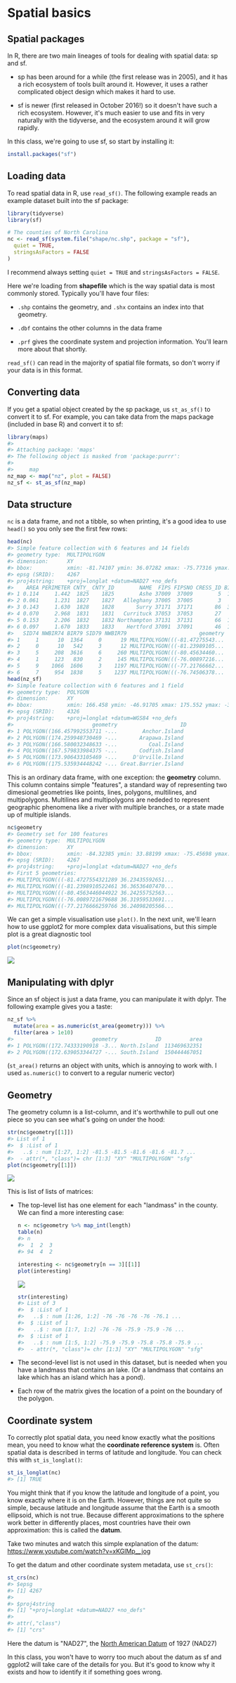 Spatial basics
================

Spatial packages
----------------

In R, there are two main lineages of tools for dealing with spatial data: sp and sf.

-   sp has been around for a while (the first release was in 2005), and it has a rich ecosystem of tools built around it. However, it uses a rather complicated object design which makes it hard to use.

-   sf is newer (first released in October 2016!) so it doesn't have such a rich ecosystem. However, it's much easier to use and fits in very naturally with the tidyverse, and the ecosystem around it will grow rapidly.

In this class, we're going to use sf, so start by installing it:

``` r
install.packages("sf")
```

Loading data
------------

To read spatial data in R, use `read_sf()`. The following example reads an example dataset built into the sf package:

``` r
library(tidyverse)
library(sf)

# The counties of North Carolina
nc <- read_sf(system.file("shape/nc.shp", package = "sf"), 
  quiet = TRUE,  
  stringsAsFactors = FALSE
)
```

I recommend always setting `quiet = TRUE` and `stringsAsFactors = FALSE`.

Here we're loading from **shapefile** which is the way spatial data is most commonly stored. Typically you'll have four files:

-   `.shp` contains the geometry, and `.shx` contains an index into that geometry.

-   `.dbf` contains the other columns in the data frame

-   `.prf` gives the coordinate system and projection information. You'll learn more about that shortly.

`read_sf()` can read in the majority of spatial file formats, so don't worry if your data is in this format.

Converting data
---------------

If you get a spatial object created by the sp package, us `st_as_sf()` to convert it to sf. For example, you can take data from the maps package (included in base R) and convert it to sf:

``` r
library(maps)
#> 
#> Attaching package: 'maps'
#> The following object is masked from 'package:purrr':
#> 
#>     map
nz_map <- map("nz", plot = FALSE)
nz_sf <- st_as_sf(nz_map)
```

Data structure
--------------

`nc` is a data frame, and not a tibble, so when printing, it's a good idea to use `head()` so you only see the first few rows:

``` r
head(nc)
#> Simple feature collection with 6 features and 14 fields
#> geometry type:  MULTIPOLYGON
#> dimension:      XY
#> bbox:           xmin: -81.74107 ymin: 36.07282 xmax: -75.77316 ymax: 36.58965
#> epsg (SRID):    4267
#> proj4string:    +proj=longlat +datum=NAD27 +no_defs
#>    AREA PERIMETER CNTY_ CNTY_ID        NAME  FIPS FIPSNO CRESS_ID BIR74
#> 1 0.114     1.442  1825    1825        Ashe 37009  37009        5  1091
#> 2 0.061     1.231  1827    1827   Alleghany 37005  37005        3   487
#> 3 0.143     1.630  1828    1828       Surry 37171  37171       86  3188
#> 4 0.070     2.968  1831    1831   Currituck 37053  37053       27   508
#> 5 0.153     2.206  1832    1832 Northampton 37131  37131       66  1421
#> 6 0.097     1.670  1833    1833    Hertford 37091  37091       46  1452
#>   SID74 NWBIR74 BIR79 SID79 NWBIR79                       geometry
#> 1     1      10  1364     0      19 MULTIPOLYGON(((-81.47275543...
#> 2     0      10   542     3      12 MULTIPOLYGON(((-81.23989105...
#> 3     5     208  3616     6     260 MULTIPOLYGON(((-80.45634460...
#> 4     1     123   830     2     145 MULTIPOLYGON(((-76.00897216...
#> 5     9    1066  1606     3    1197 MULTIPOLYGON(((-77.21766662...
#> 6     7     954  1838     5    1237 MULTIPOLYGON(((-76.74506378...
head(nz_sf)
#> Simple feature collection with 6 features and 1 field
#> geometry type:  POLYGON
#> dimension:      XY
#> bbox:           xmin: 166.458 ymin: -46.91705 xmax: 175.552 ymax: -36.09273
#> epsg (SRID):    4326
#> proj4string:    +proj=longlat +datum=WGS84 +no_defs
#>                         geometry                    ID
#> 1 POLYGON((166.457992553711 -...        Anchor.Island 
#> 2 POLYGON((174.259948730469 -...       Arapawa.Island 
#> 3 POLYGON((166.580032348633 -...          Coal.Island 
#> 4 POLYGON((167.579833984375 -...       Codfish.Island 
#> 5 POLYGON((173.906433105469 -...     D'Urville.Island 
#> 6 POLYGON((175.535934448242 -... Great.Barrier.Island
```

This is an ordinary data frame, with one exception: the **geometry** column. This column contains simple "features", a standard way of representing two dimesional geometries like points, lines, polygons, multilines, and multipolygons. Multilines and multipolygons are nededed to represent geographic phenomena like a river with multiple branches, or a state made up of multiple islands.

``` r
nc$geometry
#> Geometry set for 100 features 
#> geometry type:  MULTIPOLYGON
#> dimension:      XY
#> bbox:           xmin: -84.32385 ymin: 33.88199 xmax: -75.45698 ymax: 36.58965
#> epsg (SRID):    4267
#> proj4string:    +proj=longlat +datum=NAD27 +no_defs
#> First 5 geometries:
#> MULTIPOLYGON(((-81.4727554321289 36.23435592651...
#> MULTIPOLYGON(((-81.2398910522461 36.36536407470...
#> MULTIPOLYGON(((-80.4563446044922 36.24255752563...
#> MULTIPOLYGON(((-76.0089721679688 36.31959533691...
#> MULTIPOLYGON(((-77.2176666259766 36.24098205566...
```

We can get a simple visualisation use `plot()`. In the next unit, we'll learn how to use ggplot2 for more complex data visualisations, but this simple plot is a great diagnostic tool

``` r
plot(nc$geometry)
```

![](spatial-basics_files/figure-markdown_github/nc-plot-1.png)

Manipulating with dplyr
-----------------------

Since an sf object is just a data frame, you can manipulate it with dplyr. The following example gives you a taste:

``` r
nz_sf %>%
  mutate(area = as.numeric(st_area(geometry))) %>%
  filter(area > 1e10)
#>                         geometry            ID         area
#> 1 POLYGON((172.74333190918 -3... North.Island  113469632351
#> 2 POLYGON((172.639053344727 -... South.Island  150444467051
```

(`st_area()` returns an object with units, which is annoying to work with. I used `as.numeric()` to convert to a regular numeric vector)

Geometry
--------

The geometry column is a list-column, and it's worthwhile to pull out one piece so you can see what's going on under the hood:

``` r
str(nc$geometry[[1]])
#> List of 1
#>  $ :List of 1
#>   ..$ : num [1:27, 1:2] -81.5 -81.5 -81.6 -81.6 -81.7 ...
#>  - attr(*, "class")= chr [1:3] "XY" "MULTIPOLYGON" "sfg"
plot(nc$geometry[[1]])
```

![](spatial-basics_files/figure-markdown_github/unnamed-chunk-7-1.png)

This is list of lists of matrices:

-   The top-level list has one element for each "landmass" in the county. We can find a more interesting case:

    ``` r
    n <- nc$geometry %>% map_int(length)
    table(n)
    #> n
    #>  1  2  3 
    #> 94  4  2

    interesting <- nc$geometry[n == 3][[1]]
    plot(interesting)
    ```

    ![](spatial-basics_files/figure-markdown_github/unnamed-chunk-8-1.png)

    ``` r
    str(interesting)
    #> List of 3
    #>  $ :List of 1
    #>   ..$ : num [1:26, 1:2] -76 -76 -76 -76 -76.1 ...
    #>  $ :List of 1
    #>   ..$ : num [1:7, 1:2] -76 -76 -75.9 -75.9 -76 ...
    #>  $ :List of 1
    #>   ..$ : num [1:5, 1:2] -75.9 -75.9 -75.8 -75.8 -75.9 ...
    #>  - attr(*, "class")= chr [1:3] "XY" "MULTIPOLYGON" "sfg"
    ```

-   The second-level list is not used in this dataset, but is needed when you have a landmass that contains an lake. (Or a landmass that contains an lake which has an island which has a pond).

-   Each row of the matrix gives the location of a point on the boundary of the polygon.

Coordinate system
-----------------

To correctly plot spatial data, you need know exactly what the positions mean, you need to know what the **coordinate reference system** is. Often spatial data is described in terms of latitude and longitude. You can check this with `st_is_longlat()`:

``` r
st_is_longlat(nc)
#> [1] TRUE
```

You might think that if you know the latitude and longitude of a point, you know exactly where it is on the Earth. However, things are not quite so simple, because latitude and longitude assume that the Earth is a smooth ellipsoid, which is not true. Because different approximations to the sphere work better in differently places, most countries have their own approximation: this is called the **datum**.

Take two minutes and watch this simple explanation of the datum: <https://www.youtube.com/watch?v=xKGlMp__jog>

To get the datum and other coordinate system metadata, use `st_crs()`:

``` r
st_crs(nc)
#> $epsg
#> [1] 4267
#> 
#> $proj4string
#> [1] "+proj=longlat +datum=NAD27 +no_defs"
#> 
#> attr(,"class")
#> [1] "crs"
```

Here the datum is "NAD27", the [North American Datum](https://en.wikipedia.org/wiki/North_American_Datum) of 1927 (NAD27)

In this class, you won't have to worry too much about the datum as sf and ggplot2 will take care of the details for you. But it's good to know why it exists and how to identify it if something goes wrong.
